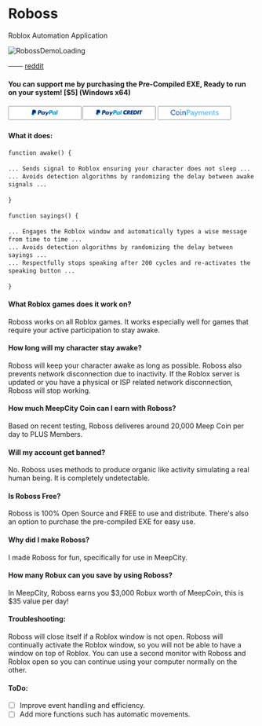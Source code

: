 # Roboss
Roblox Automation Application

![RobossDemoLoading](RobossDemo.gif)

─── [reddit](https://www.reddit.com/r/robloxgamedev/comments/dzsm7r/roboss_stay_awake_speak_wisely_in_roblox_meepcity/?utm_source=share&utm_medium=web2x)

#### You can support me by purchasing the Pre-Compiled EXE, Ready to run on your system! [$5] (Windows x64)
<a href="https://www.paypal.com/cgi-bin/webscr?cmd=_s-xclick&hosted_button_id=Q2LULF563Z932">![PayPal](PayPal.png)</a>
<a href="https://gocps.net/8docnq7cj7g3alcj6rwfzqvng/">![CoinPayments](Coin.png)</a>
#### What it does:

    function awake() {
    
    ... Sends signal to Roblox ensuring your character does not sleep ... 
    ... Avoids detection algorithms by randomizing the delay between awake signals ...
    
    } 

    function sayings() {
    
    ... Engages the Roblox window and automatically types a wise message from time to time ...
    ... Avoids detection algorithms by randomizing the delay between sayings ... 
    ... Respectfully stops speaking after 200 cycles and re-activates the speaking button ... 
    
    }

#### What Roblox games does it work on?
Roboss works on all Roblox games. It works especially well for games that require your active participation to stay awake.  


#### How long will my character stay awake?
Roboss will keep your character awake as long as possible. Roboss also prevents network disconnection due to inactivity. If the Roblox server is updated or you have a physical or ISP related network disconnection, Roboss will stop working.  


#### How much MeepCity Coin can I earn with Roboss?
Based on recent testing, Roboss deliveres around 20,000 Meep Coin per day to PLUS Members.  


#### Will my account get banned?
No. Roboss uses methods to produce organic like activity simulating a real human being. It is completely undetectable.


#### Is Roboss Free?
Roboss is 100% Open Source and FREE to use and distribute. There's also an option to purchase the pre-compiled EXE for easy use.   


#### Why did I make Roboss?
I made Roboss for fun, specifically for use in MeepCity.  


#### How many Robux can you save by using Roboss?
In MeepCity, Roboss earns you $3,000 Robux worth of MeepCoin, this is $35 value per day!  


#### Troubleshooting:
Roboss will close itself if a Roblox window is not open.
Roboss will continually activate the Roblox window, so you will not be able to have a window on top of Roblox.
You can use a second monitor with Roboss and Roblox open so you can continue using your computer normally on the other. 


#### ToDo:
- [ ] Improve event handling and efficiency. 
- [ ] Add more functions such has automatic movements.  
